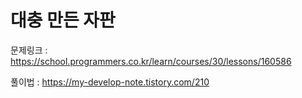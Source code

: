 # 대충 만든 자판

문제링크 : https://school.programmers.co.kr/learn/courses/30/lessons/160586

풀이법 : https://my-develop-note.tistory.com/210

